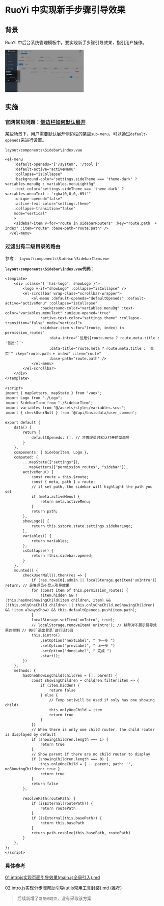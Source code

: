 # RuoYi 中实现新手步骤引导效果

## 背景

RuoYi 中后台系统管理模板中，要实现新手步骤引导效果，指引用户操作。

<img src="02.RuoYi中实现新手步骤引导效果.assets/image-20230518171839037.png" alt="image-20230518171839037" style="zoom: 25%;" />

## 实施

### 官网常见问题：[侧边栏如何默认展开](http://doc.ruoyi.vip/ruoyi-vue/other/faq.html#%E4%BE%A7%E8%BE%B9%E6%A0%8F%E5%A6%82%E4%BD%95%E9%BB%98%E8%AE%A4%E5%B1%95%E5%BC%80) 

某些场景下，用户需要默认展开侧边栏的某些`sub-menu`，可以通过`default-openeds`来进行设置。

`layout\components\Sidebar\index.vue`

```vue
<el-menu
	:default-openeds="['/system', '/tool']"
	:default-active="activeMenu"
	:collapse="isCollapse"
	:background-color="settings.sideTheme === 'theme-dark' ? variables.menuBg : variables.menuLightBg"
	:text-color="settings.sideTheme === 'theme-dark' ? variables.menuText : 'rgba(0,0,0,.65)'"
	:unique-opened="false"
	:active-text-color="settings.theme"
	:collapse-transition="false"
	mode="vertical"
    >
	<sidebar-item v-for="route in sidebarRouters" :key="route.path  + index" :item="route" :base-path="route.path" />
  </el-menu>
```



### 过滤出有二级目录的路由

参考： `layout\components\Sidebar\SidebarItem.vue` 

**`layout\components\Sidebar\index.vue`代码**：

```vue
<template>
    <div :class="{ 'has-logo': showLogo }">
        <logo v-if="showLogo" :collapse="isCollapse" />
        <el-scrollbar wrap-class="scrollbar-wrapper">
            <el-menu :default-openeds="defaultOpeneds" :default-active="activeMenu" :collapse="isCollapse"
                :background-color="variables.menuBg" :text-color="variables.menuText" :unique-opened="true"
                :active-text-color="settings.theme" :collapse-transition="false" mode="vertical">
                <sidebar-item v-for="(route, index) in permission_routes"
                    :data-intro="`这是${route.meta ? route.meta.title : '首页'}`"
                    :data-title="route.meta ? route.meta.title : '首页'" :key="route.path + index" :item="route"
                    :base-path="route.path" />
            </el-menu>
        </el-scrollbar>
    </div>
</template>

<script>
import { mapGetters, mapState } from "vuex";
import Logo from "./Logo";
import SidebarItem from "./SidebarItem";
import variables from "@/assets/styles/variables.scss";
import { checkUserNull } from '@/api/basisdata/user_common';

export default {
    data() {
        return {
            defaultOpeneds: [], // 非管理员时默认打开的菜单项
        }
    },
    components: { SidebarItem, Logo },
    computed: {
        ...mapState(["settings"]),
        ...mapGetters(["permission_routes", "sidebar"]),
        activeMenu() {
            const route = this.$route;
            const { meta, path } = route;
            // if set path, the sidebar will highlight the path you set
            if (meta.activeMenu) {
                return meta.activeMenu;
            }
            return path;
        },
        showLogo() {
            return this.$store.state.settings.sidebarLogo;
        },
        variables() {
            return variables;
        },
        isCollapse() {
            return !this.sidebar.opened;
        }
    },
    mounted() {
        checkUserNull().then(res => {
            if (res.rows[0].admin || localStorage.getItem('unIntro')) return; // 是管理员不显示引导效果
            for (const item of this.permission_routes) {
                !item.hidden && !(this.hasOneShowingChild(item.children, item) && (!this.onlyOneChild.children || this.onlyOneChild.noShowingChildren) && !item.alwaysShow) && this.defaultOpeneds.push(item.path);
            }
            localStorage.setItem('unIntro', true);
            // localStorage.removeItem('unIntro'); // 移除对不展示引导效果的控制 // 执行`退出登录`运行该代码
            this.$intro()
                .setOption("nextLabel", " 下一步 ")
                .setOption("prevLabel", " 上一步 ")
                .setOption("doneLabel", " 完成 ")
                .start();
        })
    },
    methods: {
        hasOneShowingChild(children = [], parent) {
            const showingChildren = children.filter(item => {
                if (item.hidden) {
                    return false
                } else {
                    // Temp set(will be used if only has one showing child)
                    this.onlyOneChild = item
                    return true
                }
            })
            // When there is only one child router, the child router is displayed by default
            if (showingChildren.length === 1) {
                return true
            }
            // Show parent if there are no child router to display
            if (showingChildren.length === 0) {
                this.onlyOneChild = { ...parent, path: '', noShowingChildren: true }
                return true
            }
            return false
        },

        resolvePath(routePath) {
            if (isExternal(routePath)) {
                return routePath
            }
            if (isExternal(this.basePath)) {
                return this.basePath
            }
            return path.resolve(this.basePath, routePath)
        }
    },
};
</script>
```

### 具体参考

 [01.introjs实现页面引导效果(main.js全局引入).md](..\..\Vue组件\02.页面引导效果\01.introjs实现页面引导效果(main.js全局引入).md) 

 [02.intro.js实现分步骤帮助引导(utils常用工具封装).md](..\..\Vue组件\02.页面引导效果\02.intro.js实现分步骤帮助引导(utils常用工具封装).md) (推荐)

> 后续新增了`常见问题页`，没有采取该方案
